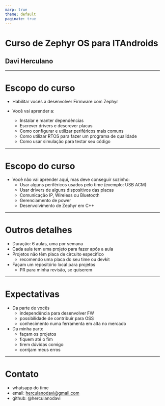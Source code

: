 ```yaml
---
marp: true
theme: default
paginate: true
---
```


# Curso de Zephyr OS para ITAndroids
## Davi Herculano

---

# Escopo do curso

- Habilitar vocês a desenvolver Firmware com Zephyr

- Você vai aprender a:
    - Instalar e manter dependências
    - Escrever drivers e descrever placas
    - Como configurar e utilizar periféricos mais comuns
    - Como utilizar RTOS para fazer um programa de qualidade
    - Como usar simulação para testar seu código


--- 

# Escopo do curso

- Você não vai aprender aqui, mas deve conseguir sozinho:
    - Usar alguns periféricos usados pelo time (exemplo: USB ACM)
    - Usar drivers de alguns dispositivos das placas
    - Comunicação IP, Wireless ou Bluetooth
    - Gerenciamento de power
    - Desenvolvimento de Zephyr em C++

--- 

# Outros detalhes

- Duração: 6 aulas, uma por semana
- Cada aula tem uma projeto para fazer após a aula
- Projetos não têm placa de circuito específico
    - recomendo uma placa do seu time ou devkit
- Façam um repositório local para projetos
    - PR para minha revisão, se quiserem

---

# Expectativas

- Da parte de vocês
    - independência para desenvolver FW
    - possibilidade de contribuir para OSS
    - conhecimento numa ferramenta em alta no mercado
- Da minha parte
    - façam os projetos
    - fiquem até o fim
    - tirem dúvidas comigo
    - corrijam meus erros

---

# Contato

- whatsapp do time
- email: herculanodavi@gmail.com
- github: @herculanodavi